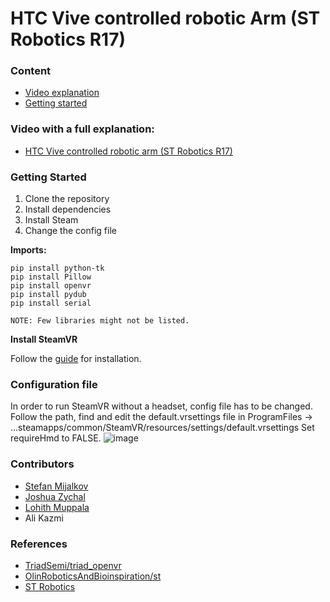 # HTC Vive controlled robotic Arm (ST Robotics R17)

### Content
- [Video explanation](#video-with-a-full-explanation)
- [Getting started](#getting-started)

### **Video with a full explanation:**
- [HTC Vive controlled robotic arm (ST Robotics R17)](https://www.youtube.com/watch?v=tr84YwzHvdM)

### **Getting Started**

1. Clone the repository
2. Install dependencies
3. Install Steam
4. Change the config file

**Imports:**
```
pip install python-tk
pip install Pillow
pip install openvr
pip install pydub
pip install serial

NOTE: Few libraries might not be listed.
```

**Install SteamVR**

Follow the [guide](https://www.acer.com/ac/en/US/content/windows-mixed-reality-setup-steamvr) for installation.

### **Configuration file**

In order to run SteamVR without a headset, config file has to be changed.
Follow the path, find and edit the default.vrsettings file in ProgramFiles ->
...steamapps/common/SteamVR/resources/settings/default.vrsettings
Set requireHmd to FALSE.
![image](https://user-images.githubusercontent.com/65141613/110067189-cb74c480-7d38-11eb-8cfe-9b1578b6ddcf.png)

### **Contributors**
- [Stefan Mijalkov](https://smijal.github.io/)
- [Joshua Zychal](https://www.linkedin.com/in/josh-zychal-1a4278191/)
- [Lohith Muppala](https://www.linkedin.com/in/lohithmuppala/)
- Ali Kazmi

### **References**
- [TriadSemi/triad_openvr](https://github.com/TriadSemi/triad_openvr)
- [OlinRoboticsAndBioinspiration/st](https://github.com/OlinRoboticsAndBioinspiration/st/blob/master/st.py)
- [ST Robotics](https://strobotics.com/info2.htm)
